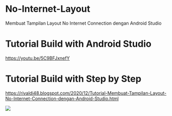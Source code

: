# No-Internet-Layout
Membuat Tampilan Layout No Internet Connection dengan Android Studio

# Tutorial Build with Android Studio
https://youtu.be/5C9BFJxnefY

# Tutorial Build with Step by Step
https://rivaldi48.blogspot.com/2020/12/Tutorial-Membuat-Tampilan-Layout-No-Internet-Connection-dengan-Android-Studio.html

<img src="https://1.bp.blogspot.com/-G1PkoqIQpvs/X8d8gffFIzI/AAAAAAAAHpE/SnhEdmk0j6czyYyGHF5X1y-vU6IVd8_qgCLcBGAsYHQ/s2048/Membuat%2BTampilan%2BLayout%2BNo%2BInternet%2BConnection%2Bdengan%2BAndroid%2BStudio.png" data-canonical-src="https://1.bp.blogspot.com/-G1PkoqIQpvs/X8d8gffFIzI/AAAAAAAAHpE/SnhEdmk0j6czyYyGHF5X1y-vU6IVd8_qgCLcBGAsYHQ/s2048/Membuat%2BTampilan%2BLayout%2BNo%2BInternet%2BConnection%2Bdengan%2BAndroid%2BStudio.png" style="max-width:100%;">
